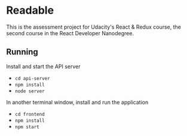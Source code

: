 # Readable

This is the assessment project for Udacity's React & Redux course, the second course in the React Developer Nanodegree.

## Running

Install and start the API server
  - `cd api-server`
  - `npm install`
  - `node server`

In another terminal window, install and run the application
  - `cd frontend`
  - `npm install`
  - `npm start`
